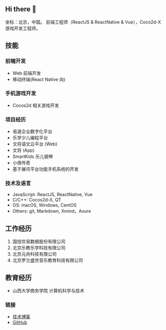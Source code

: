## Hi there 👋

坐标：北京，中国。
前端工程师（ReactJS & ReactNative & Vue），Coco2d-X 游戏开发工程师。

## 技能

### 前端开发

- Web 前端开发
- 移动终端(React Native 向)

### 手机游戏开发

- Cocos2d 相关游戏开发

### 项目经历

- 易道企业数字化平台
- 乐学少儿编程平台
- 文将语文云平台 (Web)
- 文将 (App)
- SmartKids 乐儿钢琴
- 小倩传奇
- 基于展讯平台功能手机系统的开发

### 技术及语言

- JavaScript: ReactJS, ReactNative, Vue
- C/C++: Cocos2d-X, QT
- OS: macOS, Windows, CentOS
- Others: git, Markdown, Xmind，Axure

## 工作经历

1. 国信优易数据股份有限公司
2. 北京乐教乐学科技有限公司
3. 北京元舟科技有限公司
4. 北京罗兰盛世音乐教育科技有限公司

## 教育经历

- 山西大学商务学院 计算机科学与技术

### 链接

- [技术博客](http://16bing.com/)
- [GitHub](https://github.com/coldice945)
